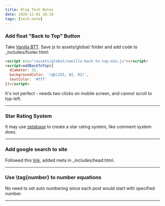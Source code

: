 ```yaml
---
title: Blog Tech Notes
date: 2020-12-01 10:10
tags: [tech-note]
---
```


### Add float "Back to Top" Button

Take [Vanilla BTT](https://github.com/vfeskov/vanilla-back-to-top). Save js to assets/global/ folder and add code to _includes/footer.html:

```html
<script src="/assets/global/vanilla-back-to-top.min.js"></script>
<script>addBackToTop({
  diameter: 32,
  backgroundColor: 'rgb(255, 82, 82)',
  textColor: '#fff'
})</script>
```

It's not perfect - needs two clicks on mobile screen, and cannot scroll to top-left.

---

### Star Rating System

It may use [zetabase](https://zetabase.io/) to create a star rating system, like comment system does.

---

### Add google search to site

Followed this [link](https://medium.com/@YossiEliaz/how-to-make-your-github-pages-website-searchable-by-google-c6f481ca3a19), added meta in _includes/head.html.

---

### Use \tag{number} to number equations

No need to set auto numbering since each post would start with  specified number.

---

